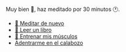 Muy bien 👏, haz meditado por 30 minutos 🕐.

- [🧘 Meditar de nuevo](1-1A.md)
- [📖 Leer un libro](1-1B.md)
- [💪 Entrenar mis músculos](0-1A.md)
- [Adentrarme en el calabozo](../1/2.md)
